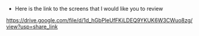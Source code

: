 
- Here is the link to the screens that I would like you to review

https://drive.google.com/file/d/1d_hGbPIeUfFKiLDEQ9YKUK6W3CWuo8zg/view?usp=share_link
